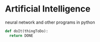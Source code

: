 # Artificial Intelligence
neural network and other programs in python
```python
def doIt(thingToDo):
  return DONE
```
